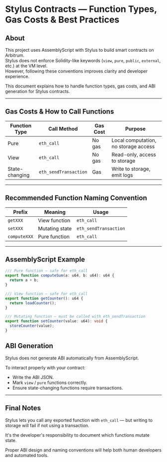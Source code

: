 # Stylus Contracts — Function Types, Gas Costs & Best Practices

## About

This project uses AssemblyScript with Stylus to build smart contracts on Arbitrum.  
Stylus does not enforce Solidity-like keywords (`view`, `pure`, `public`, `external`, etc.) at the VM level.  
However, following these conventions improves clarity and developer experience.

This document explains how to handle function types, gas costs, and ABI generation for Stylus contracts.

---

## Gas Costs & How to Call Functions

| Function Type     | Call Method           | Gas Cost | Purpose                              |
|------------------|------------------------|----------|--------------------------------------|
| Pure              | `eth_call`            | No gas   | Local computation, no storage access |
| View              | `eth_call`            | No gas   | Read-only, access to storage         |
| State-changing    | `eth_sendTransaction` | Gas      | Write to storage, emit logs          |

---

## Recommended Function Naming Convention

| Prefix       | Meaning         | Usage                 |
|--------------|-----------------|-----------------------|
| `getXXX`     | View function   | `eth_call`            |
| `setXXX`     | Mutating state  | `eth_sendTransaction` |
| `computeXXX` | Pure function   | `eth_call`            |

---

## AssemblyScript Example

```typescript
/// Pure function — safe for eth_call
export function computeSum(a: u64, b: u64): u64 {
  return a + b;
}

/// View function — safe for eth_call
export function getCounter(): u64 {
  return loadCounter();
}

/// Mutating function — must be called with eth_sendTransaction
export function setCounter(value: u64): void {
  storeCounter(value);
}
```

## ABI Generation

Stylus does not generate ABI automatically from AssemblyScript.

To interact properly with your contract:

- Write the ABI JSON.
- Mark `view` / `pure` functions correctly.
- Ensure state-changing functions require transactions.

---

## Final Notes

Stylus lets you call any exported function with `eth_call` — but writing to storage will fail if not using a transaction.

It's the developer's responsibility to document which functions mutate state.

Proper ABI design and naming conventions will help both human developers and automated tools.
